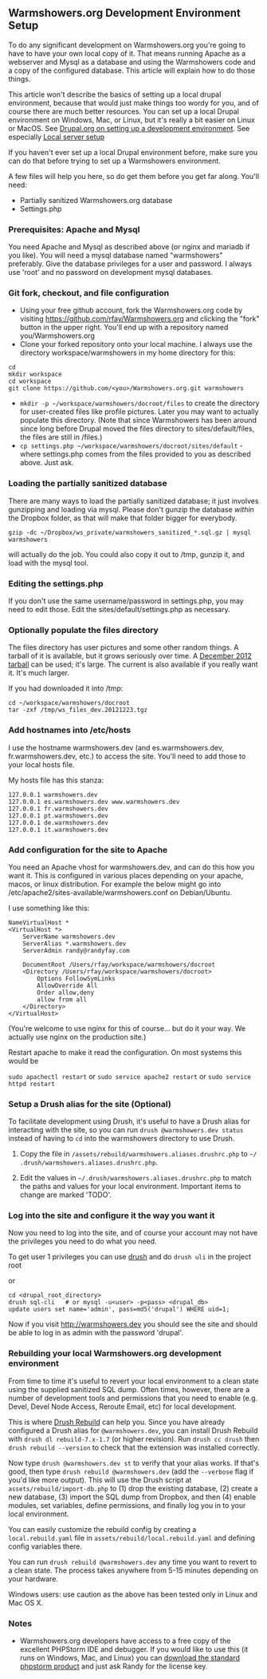 ## Warmshowers.org Development Environment Setup

To do any significant development on Warmshowers.org you're going to have to
have your own local copy of it. That means running Apache as a webserver and
Mysql as a database and using the Warmshowers code and a copy of the
configured database. This article will explain how to do those things.

This article won't describe the basics of setting up a local drupal environment,
because that would just make things too wordy for you, and of course there are
much better resources. You can set up a local Drupal environment on Windows,
Mac, or Linux, but it's really a bit easier on Linux or MacOS.
See [Drupal.org on setting up a development environment](https://drupal.org/setting-up-development-environment).
See especially [Local server setup](https://drupal.org/node/157602)

If you haven't ever set up a local Drupal environment before, make sure you can
do that before trying to set up a Warmshowers environment.

A few files will help you here, so do get them before you get far along. You'll
need:

* Partially sanitized Warmshowers.org database
* Settings.php

### Prerequisites: Apache and Mysql

You need Apache and Mysql as described above (or nginx and mariadb if you like).
You will need a mysql database named "warmshowers" preferably. Give the database
privileges for a user and password. I always use 'root' and no password on
development mysql databases.

### Git fork, checkout, and file configuration

* Using your free github account, fork the Warmshowers.org code by visiting
https://github.com/rfay/Warmshowers.org and clicking the "fork" button in the
upper right. You'll end up with a repository named you/Warmshowers.org
* Clone your forked repository onto your local machine. I always use the directory
workspace/warmshowers in my home directory for this:
```
cd
mkdir workspace
cd workspace
git clone https://github.com/<you>/Warmshowers.org.git warmshowers
```
* `mkdir -p ~/workspace/warmshowers/docroot/files` to create the directory for
user-created files like profile pictures. Later you may want to actually populate
this directory. (Note that since Warmshowers has been around since long before
Drupal moved the files directory to sites/default/files, the files are still in /files.)
* `cp settings.php ~/workspace/warmshowers/docroot/sites/default` - where settings.php comes
from the files provided to you as described above. Just ask.

### Loading the partially sanitized database

There are many ways to load the partially sanitized database; it just involves
gunzipping and loading via mysql. Please don't gunzip the database *within*
the Dropbox folder, as that will make that folder bigger for everybody.

```
gzip -dc ~/Dropbox/ws_private/warmshowers_sanitized_*.sql.gz | mysql warmshowers
```

will actually do the job. You could also copy it out to /tmp, gunzip it, and
load with the mysql tool.

### Editing the settings.php

If you don't use the same username/password in settings.php, you may need to
edit those. Edit the sites/default/settings.php as necessary.

### Optionally populate the files directory

The files directory has user pictures and some other random things. A tarball
of it is available, but it grows seriously over time. A [December 2012 tarball](https://dl.dropboxusercontent.com/u/7350603/Warmshowers/ws_files_dev.20121223.tgz) can be used; it's large.
The current is also available if you really want it. It's much larger.

If you had downloaded it into /tmp:

```
cd ~/workspace/warmshowers/docroot
tar -zxf /tmp/ws_files_dev.20121223.tgz
```

### Add hostnames into /etc/hosts

I use the hostname warmshowers.dev (and es.warmshowers.dev, fr.warmshowers.dev,
etc.) to access the site. You'll need to add those to your local hosts file.

My hosts file has this stanza:

```
127.0.0.1 warmshowers.dev
127.0.0.1 es.warmshowers.dev www.warmshowers.dev
127.0.0.1 fr.warmshowers.dev
127.0.0.1 pt.warmshowers.dev
127.0.0.1 de.warmshowers.dev
127.0.0.1 it.warmshowers.dev
```

### Add configuration for the site to Apache

You need an Apache vhost for warmshowers.dev, and can do this how you want it.
This is configured in various places depending on your apache, macos, or linux
distribution. For example the below might go into /etc/apache2/sites-available/warmshowers.conf
on Debian/Ubuntu.

I use something like this:

```
NameVirtualHost *
<VirtualHost *>
	ServerName warmshowers.dev
	ServerAlias *.warmshowers.dev
	ServerAdmin randy@randyfay.com

	DocumentRoot /Users/rfay/workspace/warmshowers/docroot
	<Directory /Users/rfay/workspace/warmshowers/docroot>
		Options FollowSymLinks
		AllowOverride All
		Order allow,deny
		allow from all
	</Directory>
</VirtualHost>
```

(You're welcome to use nginx for this of course... but do it your way. We actually
use nginx on the production site.)

Restart apache to make it read the configuration. On most systems this would be

`sudo apachectl restart` or `sudo service apache2 restart` or `sudo service httpd restart`

### Setup a Drush alias for the site (Optional)

To facilitate development using Drush, it's useful to have a Drush alias for
interacting with the site, so you can run `drush @warmshowers.dev status`
instead of having to `cd` into the warmshowers directory to use Drush.

1. Copy the file in `/assets/rebuild/warmshowers.aliases.drushrc.php` to `~/
.drush/warmshowers.aliases.drushrc.php`.

2. Edit the values in `~/.drush/warmshowers.aliases.drushrc.php` to match the paths
and values for your local environment. Important items to change are marked 'TODO'.

### Log into the site and configure it the way you want it

Now you need to log into the site, and of course your account may not have the
privileges you need to do what you need.

To get user 1 privileges you can use [drush](https://github.com/drush-ops/drush)
and do `drush uli` in the project root

or

```
cd <drupal_root_directory>
drush sql-cli   # or mysql -u<user> -p<pass> <drupal_db>
update users set name='admin', pass=md5('drupal') WHERE uid=1;
```

Now if you visit http://warmshowers.dev you should see the site and should be able
to log in as admin with the password 'drupal'.

### Rebuilding your local Warmshowers.org development environment

From time to time it's useful to revert your local environment to a clean state
using the supplied sanitized SQL dump. Often times, however, there are a number
of development tools and permissions that you need to enable (e.g. Devel, Devel
Node Access, Reroute Email, etc) for local development.

This is where [Drush Rebuild](https://drupal.org/project/rebuild) can help you.
Since you have already configured a Drush alias for `@warmshowers.dev`, you
can install Drush Rebuild with `drush dl rebuild-7.x-1.7` (or higher revision). Run `drush cc drush` then
`drush rebuild --version` to check that the extension was installed correctly.

Now type `drush @warmshowers.dev st` to verify that your alias works. If
that's good, then type `drush rebuild @warmshowers.dev` (add the `--verbose` flag
if you'd like more output). This will use the Drush script at
`assets/rebuild/import-db.php` to (1) drop the existing database, (2) create a new
database, (3) import the SQL dump from Dropbox, and then (4) enable modules, set
variables, define permissions, and finally log you in to your local environment.

You can easily customize the rebuild config by creating a `local.rebuild.yaml`
file in `assets/rebuild/local.rebuild.yaml` and defining config variables there.

You can run `drush rebuild @warmshowers.dev` any time you want to revert to
a clean state. The process takes anywhere from 5-15 minutes depending on your
hardware.

Windows users: use caution as the above has been tested only in Linux and Mac OS X.

### Notes

* Warmshowers.org developers have access to a free copy of the excellent
PHPStorm IDE and debugger. If you would like to use this (it runs on Windows,
Mac, and Linux) you can [download the standard phpstorm product](http://www.jetbrains.com/phpstorm/download/)
and just ask Randy for the license key.


